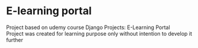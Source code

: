 # E-learning portal
Project based on udemy course Django Projects: E-Learning Portal  
Project was created for learning purpose only without intention to develop it further
